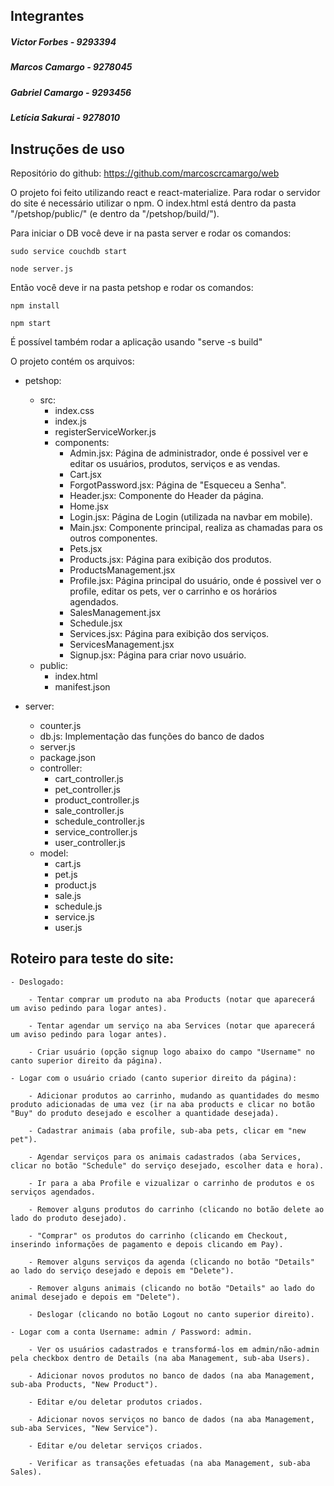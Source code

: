 ## Integrantes

##### Victor Forbes - 9293394
##### Marcos Camargo - 9278045
##### Gabriel Camargo - 9293456
##### Letícia Sakurai - 9278010

## Instruções de uso

Repositório do github: https://github.com/marcoscrcamargo/web

O projeto foi feito utilizando react e react-materialize. Para rodar o servidor do site é necessário utilizar o npm. O index.html está dentro da pasta "/petshop/public/" (e dentro da "/petshop/build/").

Para iniciar o DB você deve ir na pasta server e rodar os comandos:
	
	sudo service couchdb start
	
	node server.js

Então você deve ir na pasta petshop e rodar os comandos:

	npm install

	npm start

É possível também rodar a aplicação usando "serve -s build"

O projeto contém os arquivos:
* petshop:
	* src:
		* index.css
		* index.js
		* registerServiceWorker.js
		* components:
			* Admin.jsx: Página de administrador, onde é possivel ver e editar os usuários, produtos, serviços e as vendas.
			* Cart.jsx
			* ForgotPassword.jsx: Página de "Esqueceu a Senha".
			* Header.jsx: Componente do Header da página.
			* Home.jsx
			* Login.jsx: Página de Login (utilizada na navbar em mobile).
			* Main.jsx: Componente principal, realiza as chamadas para os outros componentes.
			* Pets.jsx
			* Products.jsx: Página para exibição dos produtos.
			* ProductsManagement.jsx
			* Profile.jsx: Página principal do usuário, onde é possivel ver o profile, editar os pets, ver o carrinho e os horários agendados.
			* SalesManagement.jsx
			* Schedule.jsx
			* Services.jsx: Página para exibição dos serviços.
			* ServicesManagement.jsx
			* Signup.jsx: Página para criar novo usuário.
	* public:
		* index.html
		* manifest.json

* server:
	* counter.js
	* db.js: Implementação das funções do banco de dados
	* server.js
	* package.json
	* controller:
		* cart_controller.js
		* pet_controller.js
		* product_controller.js
		* sale_controller.js
		* schedule_controller.js
		* service_controller.js
		* user_controller.js
	* model:
		* cart.js
		* pet.js
		* product.js
		* sale.js
		* schedule.js
		* service.js
		* user.js

## Roteiro para teste do site:

	- Deslogado:

		- Tentar comprar um produto na aba Products (notar que aparecerá um aviso pedindo para logar antes).
		
		- Tentar agendar um serviço na aba Services (notar que aparecerá um aviso pedindo para logar antes).
		
		- Criar usuário (opção signup logo abaixo do campo "Username" no canto superior direito da página).
		
	- Logar com o usuário criado (canto superior direito da página):

		- Adicionar produtos ao carrinho, mudando as quantidades do mesmo produto adicionadas de uma vez (ir na aba products e clicar no botão "Buy" do produto desejado e escolher a quantidade desejada).
		
		- Cadastrar animais (aba profile, sub-aba pets, clicar em "new pet").
		
		- Agendar serviços para os animais cadastrados (aba Services, clicar no botão "Schedule" do serviço desejado, escolher data e hora).
		
		- Ir para a aba Profile e vizualizar o carrinho de produtos e os serviços agendados.
		
		- Remover alguns produtos do carrinho (clicando no botão delete ao lado do produto desejado).
		
		- "Comprar" os produtos do carrinho (clicando em Checkout, inserindo informações de pagamento e depois clicando em Pay).
		
		- Remover alguns serviços da agenda (clicando no botão "Details" ao lado do serviço desejado e depois em "Delete").
		
		- Remover alguns animais (clicando no botão "Details" ao lado do animal desejado e depois em "Delete").
		
		- Deslogar (clicando no botão Logout no canto superior direito).
		
	- Logar com a conta Username: admin / Password: admin.
	
		- Ver os usuários cadastrados e transformá-los em admin/não-admin pela checkbox dentro de Details (na aba Management, sub-aba Users).
		
		- Adicionar novos produtos no banco de dados (na aba Management, sub-aba Products, "New Product").
		
		- Editar e/ou deletar produtos criados.
		
		- Adicionar novos serviços no banco de dados (na aba Management, sub-aba Services, "New Service").
		
		- Editar e/ou deletar serviços criados.
		
		- Verificar as transações efetuadas (na aba Management, sub-aba Sales).
		
